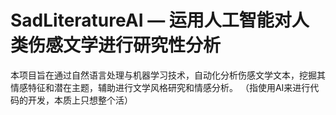 # SadLiteratureAI — 运用人工智能对人类伤感文学进行研究性分析

本项目旨在通过自然语言处理与机器学习技术，自动化分析伤感文学文本，挖掘其情感特征和潜在主题，辅助进行文学风格研究和情感分析。
（指使用AI来进行代码的开发，本质上只想整个活）
